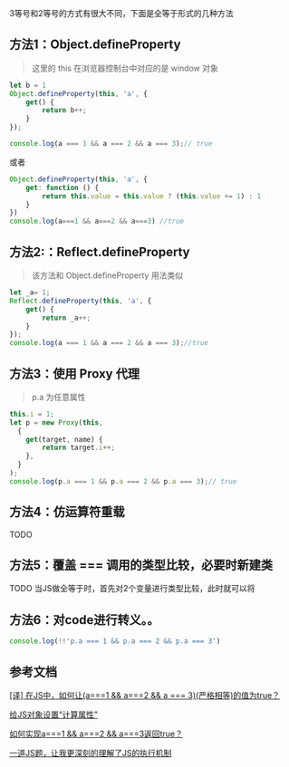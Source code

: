3等号和2等号的方式有很大不同，下面是全等于形式的几种方法

## 方法1：Object.defineProperty
> 这里的 this 在浏览器控制台中对应的是 window 对象
```js
let b = 1
Object.defineProperty(this, 'a', {
    get() {
        return b++;
    }
});

console.log(a === 1 && a === 2 && a === 3);// true
```

或者

```js
Object.defineProperty(this, 'a', {
    get: function () {
        return this.value = this.value ? (this.value += 1) : 1
    }
})
console.log(a===1 && a===2 && a===3) //true
```

## 方法2:：Reflect.defineProperty
> 该方法和 Object.defineProperty 用法类似
```js
let _a= 1;
Reflect.defineProperty(this, 'a', {
    get() {
        return _a++;
    }
});
console.log(a === 1 && a === 2 && a === 3);//true
```

## 方法3：使用 Proxy 代理
> p.a 为任意属性

```js
this.i = 1;
let p = new Proxy(this,
  {
    get(target, name) {
        return target.i++;
    },
  }
);
console.log(p.a === 1 && p.a === 2 && p.a === 3);// true
```

## 方法4：仿运算符重载
TODO

## 方法5：覆盖 === 调用的类型比较，必要时新建类
TODO
当JS做全等于时，首先对2个变量进行类型比较，此时就可以将

## 方法6：对code进行转义。。
```js
console.log(!!'p.a === 1 && p.a === 2 && p.a === 3')
```

## 参考文档
[[译] 在JS中，如何让(a===1 && a===2 && a === 3)(严格相等)的值为true？](https://juejin.cn/post/6844903725442531341)

[给JS对象设置“计算属性”](https://juejin.cn/post/6850418113805025287)

[如何实现a===1 && a===2 && a===3返回true？](https://mp.weixin.qq.com/s?__biz=MjM5MDA2MTI1MA==&mid=2649111285&idx=3&sn=4ea91d9bafd6e2f2426ec885d0d4a6c4&chksm=be581d58892f944eb907b36180a361c6e646f394690dca435fa599e80edaaeb3874355903238&scene=27)

[一道JS题，让我更深刻的理解了JS的执行机制](https://juejin.cn/post/7171748794164805645)